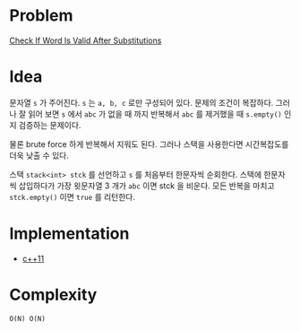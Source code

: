 # Problem

[Check If Word Is Valid After Substitutions](https://leetcode.com/problems/check-if-word-is-valid-after-substitutions/)

# Idea

문자열 `s` 가 주어진다. `s` 는 `a, b, c` 로만 구성되어 있다.  문제의
조건이 복잡하다. 그러나 잘 읽어 보면 `s` 에서 `abc` 가 없을 때 까지
반복해서 `abc` 를 제거했을 때 `s.empty()` 인지 검증하는 문제이다.

물론 brute force 하게 반복해서 지워도 된다. 그러나 스택을 사용한다면
시간복잡도를 더욱 낮출 수 있다.

스택 `stack<int> stck` 를 선언하고 `s` 를 처음부터 한문자씩
순회한다. 스택에 한문자씩 삽입하다가 가장 윗문자열 3 개가 `abc` 이면
stck 을 비운다. 모든 반복을 마치고 `stck.empty()` 이면 `true` 를
리턴한다.

# Implementation

* [c++11](a.cpp)

# Complexity

```
O(N) O(N)
```

